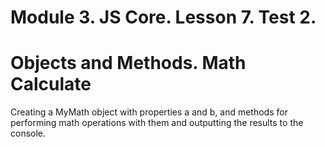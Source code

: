 # Module 3. JS Core. Lesson 7. Test 2.

# Objects and Methods. Math Calculate

Creating a MyMath object with properties a and b, and methods for performing math operations with them and outputting the results to the console.
